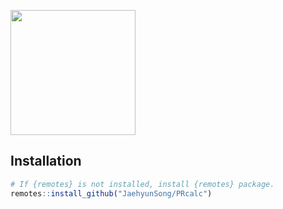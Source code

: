 

<img src="https://www.jaysong.net/PRcalc/figs/prcalc.png"
data-fig-align="center" width="200" />

## Installation

``` r
# If {remotes} is not installed, install {remotes} package.
remotes::install_github("JaehyunSong/PRcalc")
```
